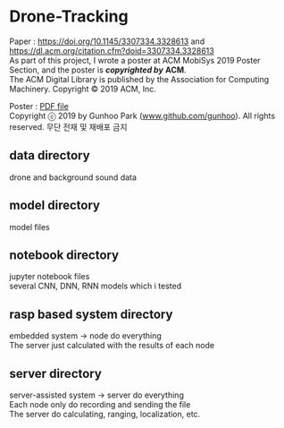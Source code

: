 # Drone-Tracking
Paper : 
https://doi.org/10.1145/3307334.3328613  and
https://dl.acm.org/citation.cfm?doid=3307334.3328613   
As part of this project, I wrote a poster at ACM MobiSys 2019 Poster Section, and the poster is ***copyrighted by*** **ACM**.  
The ACM Digital Library is published by the Association for Computing Machinery. Copyright © 2019 ACM, Inc.  

Poster : 
[PDF file](https://github.com/gunhoo/Drone-Tracking/files/3379920/adr-mobisys2019-poster.pdf)  
Copyright ⓒ 2019 by Gunhoo Park (www.github.com/gunhoo). All rights reserved. 무단 전재 및 재배포 금지


## data directory
drone and background sound data  

## model directory
model files  

## notebook directory
jupyter notebook files  
several CNN, DNN, RNN models which i tested  

## rasp based system directory
embedded system -> node do everything  
The server just calculated with the results of each node  

## server directory
server-assisted system -> server do everything  
Each node only do recording and sending the file  
The server do calculating, ranging, localization, etc.  
